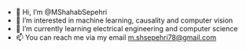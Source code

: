 - 👋 Hi, I’m @MShahabSepehri
- 👀 I’m interested in machine learning, causality and computer vision
- 🌱 I’m currently learning electrical engineering and computer science
- 📫 You can reach me via my email m.shsepehri78@gmail.com

<!---
MShahabSepehri/MShahabSepehri is a ✨ special ✨ repository because its `README.md` (this file) appears on your GitHub profile.
You can click the Preview link to take a look at your changes.
--->
